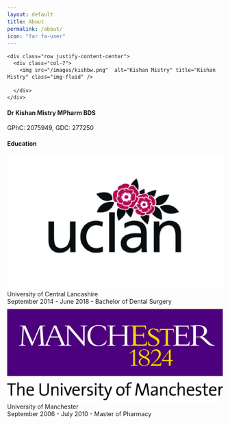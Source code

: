 ```yaml
---
layout: default
title: About
permalink: /about/
icon: "far fa-user"
---
```



<article>
<div class="row align-items-center">

  <div class="col-md-5 text-center animated fadeIn">

    <div class="row justify-content-center">
      <div class="col-7">
        <img src="/images/kishbw.png"  alt="Kishan Mistry" title="Kishan Mistry" class="img-fluid" />

      </div>
    </div>
  </div>
  <div class="col-md-7 pt-4">

  <h4> Dr Kishan Mistry MPharm BDS
  </h4>
<p class="font-weight-light small text-muted">GPhC: 2075949,
GDC: 277250</p>
  <h4> Education
  </h4>

<div class="row">
  <div class="col-md-12 ">
  <div class="card mb-3">
    <div class="card-body">
      <div class="row align-items-center">
        <div class="col-md-2">
            <a href="https://www.uclan.ac.uk/courses/bds_dentistry_graduate_entry.php">
              <img src="/images/uclan.jpg" class="img-fluid">
            </a>
        </div>
        <div class="col-md-10">
          <div class="card-title h6">
            University of Central Lancashire
          </div>
          <div class="card-text">
          <span class="text-muted">September 2014 - June 2018</span> - Bachelor of Dental Surgery
          </div>
        </div>
      </div>
    </div>
  </div>
  </div>
</div>

<div class="row">
  <div class="col-md-12 ">
  <div class="card mb-3">
    <div class="card-body">
      <div class="row align-items-center">
        <div class="col-md-2">
          <a href="https://www.manchester.ac.uk/study/undergraduate/courses/2019/01695/mpharm-pharmacy/">
              <img src="/images/manc.png" class="img-fluid">
          </a>
        </div>
        <div class="col-md-10">
          <div class="card-title h6">
            University of Manchester
          </div>
          <div class="card-text">
          <span class="text-muted">September 2006 - July 2010</span> - Master of Pharmacy
          </div>
        </div>
      </div>
    </div>
  </div>
  </div>
</div>


  <!--<h4>Interests</h4>-->

  </div>

</div>
</article>
